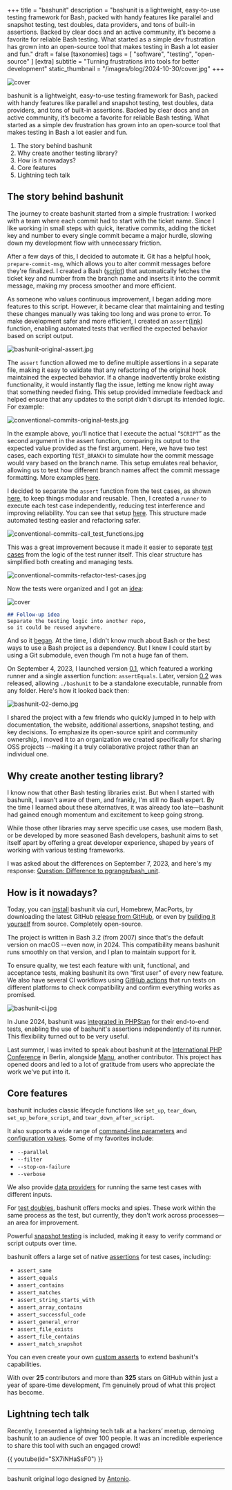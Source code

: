 +++
title = "bashunit"
description = "bashunit is a lightweight, easy-to-use testing framework for Bash, packed with handy features like parallel and snapshot testing, test doubles, data providers, and tons of built-in assertions. Backed by clear docs and an active community, it’s become a favorite for reliable Bash testing. What started as a simple dev frustration has grown into an open-source tool that makes testing in Bash a lot easier and fun."
draft = false
[taxonomies]
tags = [ "software", "testing", "open-source" ]
[extra]
subtitle = "Turning frustrations into tools for better development"
static_thumbnail = "/images/blog/2024-10-30/cover.jpg"
+++

![cover](/images/blog/2024-10-30/cover.jpg)

bashunit is a lightweight, easy-to-use testing framework for Bash, packed with handy features like parallel and snapshot testing, test doubles, data providers, and tons of built-in assertions. Backed by clear docs and an active community, it’s become a favorite for reliable Bash testing. What started as a simple dev frustration has grown into an open-source tool that makes testing in Bash a lot easier and fun.

<!-- more -->

1. The story behind bashunit
2. Why create another testing library?
3. How is it nowadays?
4. Core features
5. Lightning tech talk

## The story behind bashunit

The journey to create bashunit started from a simple frustration: I worked with a team where each commit had to start with the ticket name. Since I like working in small steps with quick, iterative commits, adding the ticket key and number to every single commit became a major hurdle, slowing down my development flow with unnecessary friction.

After a few days of this, I decided to automate it. Git has a helpful hook, `prepare-commit-msg`, which allows you to alter commit messages before they're finalized. I created a Bash ([script](https://github.com/Chemaclass/conventional-commits/blob/main/git-hooks/prepare-commit-msg.sh)) that automatically fetches the ticket key and number from the branch name and inserts it into the commit message, making my process smoother and more efficient.

As someone who values continuous improvement, I began adding more features to this script. However, it became clear that maintaining and testing these changes manually was taking too long and was prone to error. To make development safer and more efficient, I created an `assert`([link](https://github.com/Chemaclass/conventional-commits/blob/705489a3487a4607183090d5574827bf6fedabda/git-hooks/prepare-commit-msg_test.sh))  function, enabling automated tests that verified the expected behavior based on script output.

![bashunit-original-assert.jpg](/images/blog/2024-10-30/bashunit-original-assert.jpg)

The `assert` function allowed me to define multiple assertions in a separate file, making it easy to validate that any refactoring of the original hook maintained the expected behavior. If a change inadvertently broke existing functionality, it would instantly flag the issue, letting me know right away that something needed fixing. This setup provided immediate feedback and helped ensure that any updates to the script didn't disrupt its intended logic. For example:

![conventional-commits-original-tests.jpg](/images/blog/2024-10-30/conventional-commits-original-tests.jpg)

In the example above, you'll notice that I execute the actual “`SCRIPT`” as the second argument in the assert function, comparing its output to the expected value provided as the first argument. Here, we have two test cases, each exporting `TEST_BRANCH` to simulate how the commit message would vary based on the branch name. This setup emulates real behavior, allowing us to test how different branch names affect the commit message formatting. More examples [here](https://github.com/Chemaclass/conventional-commits/blob/27aeebe4e76afe0a2e91cba85537399eab112eb4/test/prepare-commit-msg_test.sh).

I decided to separate the `assert` function from the test cases, as shown [here](https://github.com/Chemaclass/conventional-commits/commit/5458e5728296bb94b1e8e6b25eeccde6cc700589), to keep things modular and reusable. Then, I created a `runner` to execute each test case independently, reducing test interference and improving reliability. You can see that setup [here](https://github.com/Chemaclass/conventional-commits/commit/92a5880d7f26b3422de6b91b51c04f9ff7b961fd). This structure made automated testing easier and refactoring safer.

![conventional-commits-call_test_functions.jpg](/images/blog/2024-10-30/conventional-commits-call_test_functions.jpg)

This was a great improvement because it made it easier to separate [test cases](https://github.com/Chemaclass/conventional-commits/blob/4c7dae8d44d425ff06fbb48654388f90c2beb3c4/tests/prepare-commit-msg_test.sh) from the logic of the test runner itself. This clear structure has simplified both creating and managing tests.

![conventional-commits-refactor-test-cases.jpg](/images/blog/2024-10-30/conventional-commits-refactor-test-cases.jpg)

Now the tests were organized and I got an [idea](https://github.com/Chemaclass/conventional-commits/commit/f459f43cecc271becb1e5eb6ca95d24c97e87830):

![cover](/images/blog/2024-10-30/bashunit-idea.jpg)

```md
## Follow-up idea
Separate the testing logic into another repo, 
so it could be reused anywhere.
```


And so it [began](https://github.com/TypedDevs/bashunit/commit/27269c21c8d0b03bcb3f2000767f4a27b8bf08a1). At the time, I didn't know much about Bash or the best ways to use a Bash project as a dependency. But I knew I could start by using a Git submodule, even though I'm not a huge fan of them.

On September 4, 2023, I launched version  [0.1](https://github.com/TypedDevs/bashunit/commit/fc9aac40eb8e5ad4483f08d79eb678a3650dcf78), which featured a working runner and a single assertion function: `assertEquals`. Later, version [0.2](https://github.com/TypedDevs/bashunit/commit/b546c693198870dd75d1a102b94f4ddad6f4f3ea#diff-06572a96a58dc510037d5efa622f9bec8519bc1beab13c9f251e97e657a9d4edR12) was released, allowing `./bashunit` to be a standalone executable, runnable from any folder. Here's how it looked back then:

![bashunit-02-demo.jpg](/images/blog/2024-10-30/bashunit-02-demo.jpg)

I shared the project with a few friends who quickly jumped in to help with documentation, the website, additional assertions, snapshot testing, and key decisions. To emphasize its open-source spirit and community ownership, I moved it to an organization we created specifically for sharing OSS projects --making it a truly collaborative project rather than an individual one.

## Why create another testing library?

I know now that other Bash testing libraries exist. But when I started with bashunit, I wasn't aware of them, and frankly, I'm still no Bash expert. By the time I learned about these alternatives, it was already too late—bashunit had gained enough momentum and excitement to keep going strong.

While those other libraries may serve specific use cases, use modern Bash, or be developed by more seasoned Bash developers, bashunit aims to set itself apart by offering a great developer experience, shaped by years of working with various testing frameworks.

I was asked about the differences on September 7, 2023, and here's my response: 
[Question: Difference to pgrange/bash_unit](https://github.com/TypedDevs/bashunit/issues/8).

## How is it nowadays?

Today, you can [install](https://bashunit.typeddevs.com/installation) bashunit via curl, Homebrew, MacPorts, by downloading the latest GitHub [release from GitHub](https://github.com/TypedDevs/bashunit/releases), or even by [building it yourself](https://github.com/TypedDevs/bashunit/blob/main/build.sh) from source. Completely open-source. 

The project is written in Bash 3.2 (from 2007) since that's the default version on macOS --even now, in 2024. This compatibility means bashunit runs smoothly on that version, and I plan to maintain support for it.

To ensure quality, we test each feature with unit, functional, and acceptance tests, making bashunit its own “first user” of every new feature. We also have several CI workflows using [GitHub actions](https://github.com/TypedDevs/bashunit/actions/workflows/tests.yml)  that run tests on different platforms to check compatibility and confirm everything works as promised.

![bashunit-ci.jpg](/images/blog/2024-10-30/bashunit-ci.jpg)

In June 2024, bashunit was [integrated in PHPStan](https://bashunit.typeddevs.com/blog/2024-06-21-phpstan-integration)  for their end-to-end tests, enabling the use of bashunit's assertions independently of its runner. This flexibility turned out to be very useful.

Last summer, I was invited to speak about bashunit at the [International PHP Conference](/talks/#may) in Berlin, alongside [Manu](https://emmanuelvalverde.dev/), another contributor. This project has opened doors and led to a lot of gratitude from users who appreciate the work we've put into it.

## Core features

bashunit includes classic lifecycle functions like `set_up`, `tear_down`, `set_up_before_script`, and `tear_down_after_script`.

It also supports a wide range of [command-line parameters](https://bashunit.typeddevs.com/command-line)
and [configuration values](https://bashunit.typeddevs.com/configuration). Some of my favorites include:

* `--parallel`
* `--filter`
* `--stop-on-failure`
* `--verbose`

We also provide [data providers](https://bashunit.typeddevs.com/data-providers) for running the same test cases with different inputs.

For [test doubles](https://bashunit.typeddevs.com/test-doubles), bashunit offers mocks and spies. These work within the same process as the test, but currently, they don't work across processes—an area for improvement.

Powerful [snapshot testing](https://bashunit.typeddevs.com/snapshots) is included, making it easy to verify command or script outputs over time.

bashunit offers a large set of native [assertions](https://bashunit.typeddevs.com/assertions) for test cases, including:

* `assert_same`
* `assert_equals`
* `assert_contains`
* `assert_matches`
* `assert_string_starts_with`
* `assert_array_contains`
* `assert_successful_code`
* `assert_general_error`
* `assert_file_exists`
* `assert_file_contains`
* `assert_match_snapshot`

You can even create your own [custom asserts](https://bashunit.typeddevs.com/custom-asserts) to extend bashunit's capabilities.

With over **25** contributors and more than **325** stars on GitHub within just a year of spare-time development, I’m genuinely proud of what this project has become.

## Lightning tech talk

Recently, I presented a lightning tech talk at a hackers’ meetup, demoing bashunit to an audience of over 100 people. It was an incredible experience to share this tool with such an engaged crowd!

{{ youtube(id="SX7iNHaSsF0") }}

---

bashunit original logo designed by [Antonio](https://antonio.gg/). 
